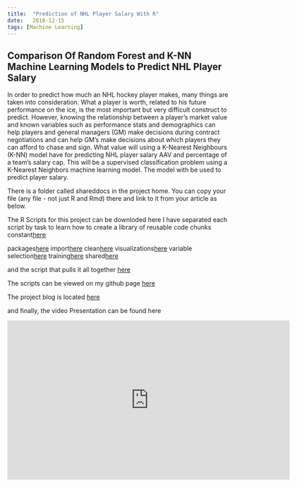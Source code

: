 ```yaml
---
title:  "Prediction of NHL Player Salary With R"
date:   2018-12-15
tags: [Machine Learning]
---
```

## Comparison Of Random Forest and K-NN Machine Learning Models to Predict NHL Player Salary

In order to predict how much an NHL hockey player makes, many things are taken into consideration.  What a player is worth, related to his future performance on the ice, is the most important but very difficult construct to predict. However, knowing the relationship between a player’s market value and known variables such as performance stats and demographics can help players and general managers (GM) make decisions during contract negotiations and can help GM’s make decisions about which players they can afford to chase and sign.  What value will using a K-Nearest Neighbours (K-NN) model have for predicting NHL player salary AAV and percentage of a team’s salary cap.  This will be a supervised classification problem using a K-Nearest Neighbors machine learning model.  The model with be used to predict player salary. 

There is a folder called shareddocs in the project home.
You can copy your file (any file - not just R and Rmd) there and link to it from your article as below.

The R Scripts for this project can be downloded here
I have separated each script by task to learn how to create a library of reusable code chunks
constant[here](https://joshua-farrell.github.io/shareddocs/temp.R)

packages[here](https://joshua-farrell.github.io/shareddocs/temp.R)
import[here](https://joshua-farrell.github.io/shareddocs/temp.R)
clean[here](https://joshua-farrell.github.io/shareddocs/temp.R)
visualizations[here](https://joshua-farrell.github.io/shareddocs/temp.R)
variable selection[here](https://joshua-farrell.github.io/shareddocs/temp.R)
training[here](https://joshua-farrell.github.io/shareddocs/temp.R)
shared[here](https://joshua-farrell.github.io/shareddocs/temp.R)

and the script that pulls it all together [here](https://joshua-farrell.github.io/shareddocs/temp.R)

The scripts can be viewed on my github page [here](https://github.com/joshua-farrell/joshua-farrell.github.io/blob/master/shareddocs) 

The project blog is located [here](http://htmlpreview.github.io/?https://github.com/joshua-farrell/joshua-farrell.github.io/blob/master/shareddocs/NHL%20Data%20Analysis.htm)

and finally, the video Presentation can be found here
<iframe width="640" height="360" src="https://www.youtube-nocookie.com/embed/l2Of1-d5E5o?controls=0&showinfo=0" frameborder="0" allowfullscreen></iframe>
